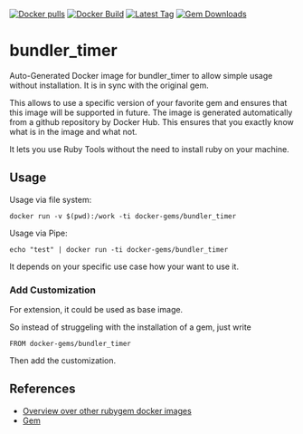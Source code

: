 [![Docker pulls](https://img.shields.io/docker/pulls/rubygem/bundler_timer.svg)](https://hub.docker.com/r/rubygem/bundler_timer/)
[![Docker Build](https://img.shields.io/docker/automated/rubygem/bundler_timer.svg)](https://hub.docker.com/r/rubygem/bundler_timer/)
[![Latest Tag](https://img.shields.io/github/tag/docker-rubygem/bundler_timer.svg)](https://hub.docker.com/r/rubygem/bundler_timer/)
[![Gem Downloads](https://img.shields.io/gem/dt/bundler_timer.svg)](https://rubygems.org/gems/bundler_timer/)
# bundler_timer

Auto-Generated Docker image for bundler_timer to allow simple usage without installation.
It is in sync with the original gem.

This allows to use a specific version of your favorite gem and ensures that this image will be supported in future.
The image is generated automatically from a github repository by Docker Hub.
This ensures that you exactly know what is in the image and what not.

It lets you use Ruby Tools without the need to install ruby on your machine.

## Usage

Usage via file system:

`docker run -v $(pwd):/work -ti docker-gems/bundler_timer`

Usage via Pipe:

`echo "test" | docker run -ti docker-gems/bundler_timer`

It depends on your specific use case how your want to use it.

### Add Customization

For extension, it could be used as base image.

So instead of struggeling with the installation of a gem, just write

`FROM docker-gems/bundler_timer`

Then add the customization.

## References

 - [Overview over other rubygem docker images](https://github.com/thinkbot/docker-rubygem)
 - [Gem](https://rubygems.org/gems/bundler_timer/)
